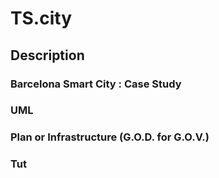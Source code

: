 # TS.city
## Description

###  Barcelona Smart City : Case Study
### UML

### Plan or Infrastructure (G.O.D. for G.O.V.)

### Tut